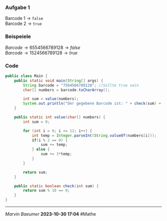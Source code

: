 ### Aufgabe 1
Barcode 1 $\rightarrow$ ```false```\
Barcode 2  $\rightarrow$ ```true```
### **Beispeiele**
$Barcode \rightarrow 655 456 678 912 8 \rightarrow false$\
$Barcode \rightarrow 152 456 678 912 8 \rightarrow true$
### **Code**
```java
public class Main {
    public static void main(String[] args) {
        String barcode = "7564566789128"; //Sollte true sein
        char[] numbers = barcode.toCharArray();

        int sum = value(numbers);
        System.out.println("Der gegebene Barcode ist: " + check(sum) + " " + sum);
    }

    public static int value(char[] numbers) {
        int sum = 0;

        for (int i = 0; i <= 12; i++) {
            int temp = Integer.parseInt(String.valueOf(numbers[i]));
            if(i % 2 == 0) {
                sum += temp;
            } else {
                sum += 3*temp;
            }
        }

        return sum;
    }

    public static boolean check(int sum) {
        return sum % 10 == 0;
    }
}
```
---
*Marvin Baeumer* **2023-10-30 17:04** #Mathe